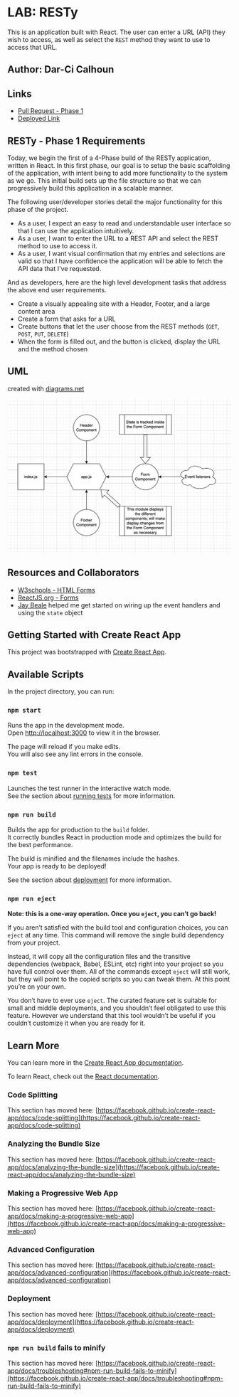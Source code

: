 # LAB: RESTy

This is an application built with React. The user can enter a URL (API) they wish to access, as well as select the `REST` method they want to use to access that URL.

## Author: Dar-Ci Calhoun

## Links

- [Pull Request - Phase 1](https://github.com/dcalhoun286/resty/pull/1)
- [Deployed Link](https://codesandbox.io/s/cool-haze-6bvfz)

## RESTy - Phase 1 Requirements

Today, we begin the first of a 4-Phase build of the RESTy application, written in React. In this first phase, our goal is to setup the basic scaffolding of the application, with intent being to add more functionality to the system as we go. This initial build sets up the file structure so that we can progressively build this application in a scalable manner.

The following user/developer stories detail the major functionality for this phase of the project.

- As a user, I expect an easy to read and understandable user interface so that I can use the application intuitively.
- As a user, I want to enter the URL to a REST API and select the REST method to use to access it.
- As a user, I want visual confirmation that my entries and selections are valid so that I have confidence the application will be able to fetch the API data that I've requested.

And as developers, here are the high level development tasks that address the above end user requirements.

- Create a visually appealing site with a Header, Footer, and a large content area
- Create a form that asks for a URL
- Create buttons that let the user choose from the REST methods (`GET`, `POST`, `PUT`, `DELETE`)
- When the form is filled out, and the button is clicked, display the URL and the method chosen

## UML

created with [diagrams.net](https://www.diagrams.net/)

![RESTy UML](assets/resty-uml.png)

## Resources and Collaborators

- [W3schools - HTML Forms](https://www.w3schools.com/html/html_forms.asp)
- [ReactJS.org - Forms](https://reactjs.org/docs/forms.html)
- [Jay Beale](https://github.com/jaybeale) helped me get started on wiring up the event handlers and using the `state` object

## Getting Started with Create React App

This project was bootstrapped with [Create React App](https://github.com/facebook/create-react-app).

## Available Scripts

In the project directory, you can run:

### `npm start`

Runs the app in the development mode.\
Open [http://localhost:3000](http://localhost:3000) to view it in the browser.

The page will reload if you make edits.\
You will also see any lint errors in the console.

### `npm test`

Launches the test runner in the interactive watch mode.\
See the section about [running tests](https://facebook.github.io/create-react-app/docs/running-tests) for more information.

### `npm run build`

Builds the app for production to the `build` folder.\
It correctly bundles React in production mode and optimizes the build for the best performance.

The build is minified and the filenames include the hashes.\
Your app is ready to be deployed!

See the section about [deployment](https://facebook.github.io/create-react-app/docs/deployment) for more information.

### `npm run eject`

**Note: this is a one-way operation. Once you `eject`, you can’t go back!**

If you aren’t satisfied with the build tool and configuration choices, you can `eject` at any time. This command will remove the single build dependency from your project.

Instead, it will copy all the configuration files and the transitive dependencies (webpack, Babel, ESLint, etc) right into your project so you have full control over them. All of the commands except `eject` will still work, but they will point to the copied scripts so you can tweak them. At this point you’re on your own.

You don’t have to ever use `eject`. The curated feature set is suitable for small and middle deployments, and you shouldn’t feel obligated to use this feature. However we understand that this tool wouldn’t be useful if you couldn’t customize it when you are ready for it.

## Learn More

You can learn more in the [Create React App documentation](https://facebook.github.io/create-react-app/docs/getting-started).

To learn React, check out the [React documentation](https://reactjs.org/).

### Code Splitting

This section has moved here: [https://facebook.github.io/create-react-app/docs/code-splitting](https://facebook.github.io/create-react-app/docs/code-splitting)

### Analyzing the Bundle Size

This section has moved here: [https://facebook.github.io/create-react-app/docs/analyzing-the-bundle-size](https://facebook.github.io/create-react-app/docs/analyzing-the-bundle-size)

### Making a Progressive Web App

This section has moved here: [https://facebook.github.io/create-react-app/docs/making-a-progressive-web-app](https://facebook.github.io/create-react-app/docs/making-a-progressive-web-app)

### Advanced Configuration

This section has moved here: [https://facebook.github.io/create-react-app/docs/advanced-configuration](https://facebook.github.io/create-react-app/docs/advanced-configuration)

### Deployment

This section has moved here: [https://facebook.github.io/create-react-app/docs/deployment](https://facebook.github.io/create-react-app/docs/deployment)

### `npm run build` fails to minify

This section has moved here: [https://facebook.github.io/create-react-app/docs/troubleshooting#npm-run-build-fails-to-minify](https://facebook.github.io/create-react-app/docs/troubleshooting#npm-run-build-fails-to-minify)
